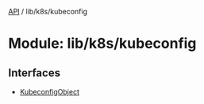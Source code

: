 [API](../API.md) / lib/k8s/kubeconfig

# Module: lib/k8s/kubeconfig

## Interfaces

- [KubeconfigObject](../interfaces/lib_k8s_kubeconfig.KubeconfigObject.md)
